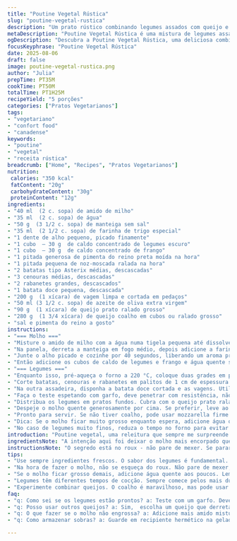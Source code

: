 ```yaml
---
title: "Poutine Vegetal Rústica"
slug: "poutine-vegetal-rustica"
description: "Um prato rústico combinando legumes assados com queijo e um molho encorpado feito com cubos de caldo concentrado variados. As quantidades dos ingredientes foram ajustadas para maior cremosidade no molho e variação de sabor nos legumes, trocando alguns deles e adicionando uma pitada especial para uma leve picância saborosa. Cozimento controlado pela textura e pelo aroma. Esse preparo explora uma mistura de raízes pouco comum, além do toque de noz-moscada no molho para dar um diferencial aromático."
metaDescription: "Poutine Vegetal Rústica é uma mistura de legumes assados com queijo e um molho espesso e saboroso. Experimente essa versão com toques brasileiros."
ogDescription: "Descubra a Poutine Vegetal Rústica, uma deliciosa combinação de legumes com queijo e um molho encorpado e aromático, perfeito para os amantes da comida confort."
focusKeyphrase: "Poutine Vegetal Rústica"
date: 2025-08-06
draft: false
image: poutine-vegetal-rustica.png
author: "Julia"
prepTime: PT35M
cookTime: PT50M
totalTime: PT1H25M
recipeYield: "5 porções"
categories: ["Pratos Vegetarianos"]
tags:
- "vegetariano"
- "confort food"
- "canadense"
keywords:
- "poutine"
- "vegetal"
- "receita rústica"
breadcrumb: ["Home", "Recipes", "Pratos Vegetarianos"]
nutrition: 
 calories: "350 kcal"
 fatContent: "20g"
 carbohydrateContent: "30g"
 proteinContent: "12g"
ingredients:
- "40 ml  (2 c. sopa) de amido de milho"
- "35 ml  (2 c. sopa) de água"
- "50 g  (3 1/2 c. sopa) de manteiga sem sal"
- "35 ml  (2 1/2 c. sopa) de farinha de trigo especial"
- "1 dente de alho pequeno, picado finamente"
- "1 cubo  – 30 g  de caldo concentrado de legumes escuro"
- "1 cubo  – 30 g  de caldo concentrado de frango"
- "1 pitada generosa de pimenta do reino preta moída na hora"
- "1 pitada pequena de noz-moscada ralada na hora"
- "2 batatas tipo Asterix médias, descascadas"
- "3 cenouras médias, descascadas"
- "2 rabanetes grandes, descascados"
- "1 batata doce pequena, descascada"
- "200 g  (1 xícara) de vagem limpa e cortada em pedaços"
- "50 ml (3 1/2 c. sopa) de azeite de oliva extra virgem"
- "90 g  (1 xícara) de queijo prato ralado grosso"
- "280 g  (1 3/4 xícara) de queijo coalho em cubos ou ralado grosso"
- "sal e pimenta do reino a gosto"
instructions:
- "=== Molho ==="
- "Misture o amido de milho com a água numa tigela pequena até dissolver. Reserve para evitar grumos depois."
- "Na panela, derreta a manteiga em fogo médio, depois adicione a farinha e mexa constantemente por cerca de 6 minutos, até o roux ficar dourado, com cheiro de noz. Esse passo dá cor e sabor ao molho; atenção para não queimar, mexa sempre."
- "Junte o alho picado e cozinhe por 40 segundos, liberando um aroma profundo de alho sem pesar."
- "Então adicione os cubos de caldo de legumes e frango e água quente suficiente para 300 ml, mexa com um batedor de arame até ferver. Incorpore a mistura do amido; o molho vai engrossar rapidinho, cerca de 4 minutos em fogo baixo. Ajuste com noz-moscada e pimenta do reino. Reserve em fogo baixo para manter quente."
- "=== Legumes ==="
- "Enquanto isso, pré-aqueça o forno a 220 °C, coloque duas grades em posições centrais e forre duas assadeiras com papel manteiga."
- "Corte batatas, cenouras e rabanetes em palitos de 1 cm de espessura. Distribua numa assadeira, jogue 25 ml de azeite por cima, salpique sal e pimenta. Misture com as mãos para cobrir bem cada pedaço. Leve ao forno por 16 minutos até começarem a dourar nas bordas. Tire, vire-os para uniformidade."
- "Na outra assadeira, disponha a batata doce cortada e as vagens. Utilize os 25 ml de azeite restantes aqui, tempere, e volte para o forno junto com a primeira assadeira. Deixe assar por mais 18 minutos, período em que os legumes ficam macios mas ainda firmes, com cantos levemente tostados - sinal de caramelização que dá sabor."
- "Faça o teste espetando com garfo, deve penetrar com resistência, não desmanchar."
- "Distribua os legumes em pratos fundos. Cubra com o queijo prato ralado e o coalho em pedaços."
- "Despeje o molho quente generosamente por cima. Se preferir, leve ao forno por 4 minutos extra para o queijo derreter tudo e criar aquela camada gratinada. Comece a sentir o cheiro que lembra encontros caseiros e almoços de domingo."
- "Pronto para servir. Se não tiver coalho, pode usar mozzarella firme ou um queijo minas curado para substituir. Queijo prata também funciona nessa mistura, adaptei várias vezes."
- "Dica: Se o molho ficar muito grosso enquanto espera, adicione água quente aos poucos, mexendo bem. Se muito líquido, volte ao fogo para reduzir."
- "No caso de legumes muito finos, reduza o tempo no forno para evitar ressecamento ou pedaços muito moles."
introduction: "Poutine vegetal, uma releitura que sempre me surpreende. Legumes rústicos, assados até o ponto certo, marcando presença e textura, combinados com aquele molho espesso, brilhante e cheio de sabor. O toque da noz-moscada no molho é minha sacada pra dar um aroma profundo. Já tentei de tudo para não deixar sem graça — as vezes troco o queijo coalho por um queijo minas curado, só pra variar a textura e o sabor da cobertura. Claro, a crocância das bordas e o melado natural dos legumes quando assam tem seu protagonismo, junto com o molho bem encorpado. Aquela ideia que legumes podem ser o centro da festa e não apenas acompanhamento."
ingredientsNote: "A intenção aqui foi deixar o molho mais encorpado que no original, por isso aumentei um pouco a manteiga e a farinha, isso garante o ponto onde o molho envolve tudo. Troquei a caixa de caldo concentrado por cubos, facilita controlar a intensidade e dá um sabor mais ‘feito em casa’, quando não tem dá pra usar fondinho industrializado bom. No lugar dos tradicionais legumes, usei rabanete no lugar do pão-de-ló para uma apimentada sutil e batata tipo Asterix que tem menos água e segura a textura. O queijo coalho entra para demonstrar um contraste com o cheddar mais macio, e o prato dado o status de comfort food. Algumas pitadas de temperos tipo noz-moscada são tudo, dá uma afinação no paladar que poucos sabem fazer. Trocar os legumes conforme a estação é esperto; manteiga e queijo podem variar também, sem medo. Para veganos, basta substituir o queijo por versões veganas e usar caldos vegetais."
instructionsNote: "O segredo está no roux - não pare de mexer. Se parar, queima rápido e azeda a graça. Apoiando a panela e mexendo firme, dá para controlar a cor, que vai do beges claro até próximo do caramelo. Depois, o molho concentra-se rápido com o amido, vai do líquido ralo ao sedoso e espesso com consistência suficiente para cobrir os legumes. No forno, a ordem dos legumes mais duros para moles evita que alguns cozinhem demais. Virar os legumes na metade do tempo garante dourar por igual, principalmente nas bordas. O cheiro do alho e o tostado do roux, junto com os níveis de crocância dos legumes, são sinais para respeitar os tempos. Se o queijo não derreter do jeito desejado, um ‘gril’ rápido no forno manda ver numa cobertura bronzeada e borbulhante. Sempre experimente a textura dos legumes – o ‘mole mas firme’ é a medida. Chame quem for que rende conversa e combina com aquela cerveja gelada!"
tips:
- "Use sempre ingredientes frescos. O sabor dos legumes é fundamental. Experimente trocar batatas por inhame se quiser algo diferente. A textura muda, mas a essência permanece."
- "Na hora de fazer o molho, não se esqueça do roux. Não pare de mexer, isso é crucial. O aroma da manteiga é um sinal. Veja a cor mudar, observe o cheiro. Tudo conta."
- "Se o molho ficar grosso demais, adicione água quente aos poucos. Lembre-se: mistura com calma. Se ficar ralo, leve ao fogo novamente. É questão de ajuste e acerto."
- "Legumes têm diferentes tempos de cocção. Sempre comece pelos mais duros. E vire na metade, para que todos cozinhem iguais. Isso garante a crocância. O toque é tudo."
- "Experimente combinar queijos. O coalho é maravilhoso, mas pode usar mozzarella firme. Ou até mesmo um queijo minas curado. Não tenha medo de brincar no sabor e textura."
faq:
- "q: Como sei se os legumes estão prontos? a: Teste com um garfo. Deve entrar com resistência. Olhe também a cor. Bordas douradas indicam caramelização."
- "q: Posso usar outros queijos? a: Sim,  escolha um queijo que derreta bem. Evite queijos muito secos. Experiência me mostrou que um bom cheddar funciona."
- "q: O que fazer se o molho não engrossa? a: Adicione mais amido misturado em água, sempre em calor baixo. Ser paciente é necessário. A intensidade da mistura é o segredo."
- "q: Como armazenar sobras? a: Guarde em recipiente hermético na geladeira. Depois, reaqueça no forno. Assim você mantém a crocância dos legumes."

---
```

